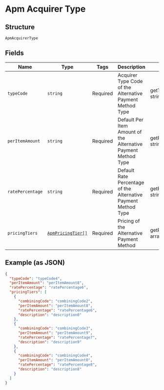 
# Apm Acquirer Type

## Structure

`ApmAcquirerType`

## Fields

| Name | Type | Tags | Description | Getter | Setter |
|  --- | --- | --- | --- | --- | --- |
| `typeCode` | `string` | Required | Acquirer Type Code of the Alternative Payment Method Type | getTypeCode(): string | setTypeCode(string typeCode): void |
| `perItemAmount` | `string` | Required | Default Per Item Amount of the Alternative Payment Method Type | getPerItemAmount(): string | setPerItemAmount(string perItemAmount): void |
| `ratePercentage` | `string` | Required | Default Rate Percentage of the Alternative Payment Method Type | getRatePercentage(): string | setRatePercentage(string ratePercentage): void |
| `pricingTiers` | [`ApmPricingTier[]`](../../doc/models/apm-pricing-tier.md) | Required | Pricing of the Alternative Payment Method | getPricingTiers(): array | setPricingTiers(array pricingTiers): void |

## Example (as JSON)

```json
{
  "typeCode": "typeCode4",
  "perItemAmount": "perItemAmount8",
  "ratePercentage": "ratePercentage6",
  "pricingTiers": [
    {
      "combiningCode": "combiningCode2",
      "perItemAmount": "perItemAmount8",
      "ratePercentage": "ratePercentage6",
      "description": "description0"
    },
    {
      "combiningCode": "combiningCode3",
      "perItemAmount": "perItemAmount9",
      "ratePercentage": "ratePercentage7",
      "description": "description9"
    },
    {
      "combiningCode": "combiningCode4",
      "perItemAmount": "perItemAmount0",
      "ratePercentage": "ratePercentage8",
      "description": "description8"
    }
  ]
}
```

